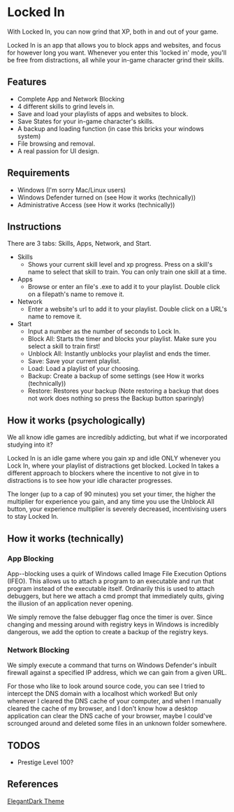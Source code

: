 # Locked In

With Locked In, you can now grind that XP, both in and out of your game.

Locked In is an app that allows you to block apps and websites, and focus for however long you want. Whenever you enter this 'locked in' mode, you'll be free from distractions, all while your in-game character grind their skills.

## Features
- Complete App and Network Blocking
- 4 different skills to grind levels in.
- Save and load your playlists of apps and websites to block.
- Save States for your in-game character's skills.
- A backup and loading function (in case this bricks your windows system)
- File browsing and removal.
- A real passion for UI design.

## Requirements
- Windows (I'm sorry Mac/Linux users)
- Windows Defender turned on (see How it works (technically))
- Administrative Access (see How it works (technically))

## Instructions
There are 3 tabs: Skills, Apps, Network, and Start.

- Skills
    - Shows your current skill level and xp progress. Press on a skill's name to select that skill to train. You can only train one skill at a time. 
- Apps
    - Browse or enter an file's .exe to add it to your playlist. Double click on a filepath's name to remove it.
- Network
    - Enter a website's url to add it to your playlist. Double click on a URL's name to remove it.
- Start
    - Input a number as the number of seconds to Lock In. 
    - Block All: Starts the timer and blocks your playlist. Make sure you select a skill to train first!
    - Unblock All: Instantly unblocks your playlist and ends the timer.
    - Save: Save your current playlist.
    - Load: Load a playlist of your choosing.
    - Backup: Create a backup of some settings (see How it works (technically))
    - Restore: Restores your backup (Note restoring a backup that does not work does nothing so press the Backup button sparingly)

## How it works (psychologically)
We all know idle games are incredibly addicting, but what if we incorporated studying into it?

Locked In is an idle game where you gain xp and idle ONLY whenever you Lock In, where your playlist of distractions get blocked.
Locked In takes a different approach to blockers where the incentive to not give in to distractions is to see how your idle character progresses.

The longer (up to a cap of 90 minutes) you set your timer, the higher the multiplier for experience you gain, and any time you use the Unblock All button, your experience multiplier is severely decreased, incentivising users to stay Locked In.


## How it works (technically)
### App Blocking
App--blocking uses a quirk of Windows called Image File Execution Options (IFEO). This allows us to attach a program to an executable and run that program instead of the executable itself. Ordinarily this is used to attach debuggers, but here we attach a cmd prompt that immediately quits, giving the illusion of an application never opening.


We simply remove the false debugger flag once the timer is over. Since changing and messing around with registry keys in Windows is 
incredibly dangerous, we add the option to create a backup of the registry keys.

### Network Blocking
We simply execute a command that turns on Windows Defender's inbuilt firewall against a specified IP address, which we can gain from
a given URL.

For those who like to look around source code, you can see I tried to intercept the DNS domain with a localhost which worked! But only
whenever I cleared the DNS cache of your computer, and when I manually cleared the cache of my browser, and I don't know how
a desktop application can clear the DNS cache of your browser, maybe I could've scrounged around and deleted some files in an unknown
folder somewhere.

## TODOS
- Prestige Level 100?



References
---------------------------------------

[ElegantDark Theme](https://github.com/GTRONICK/QSS/blob/master/ElegantDark.qss)

